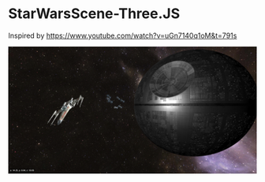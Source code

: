 # StarWarsScene-Three.JS

Inspired by https://www.youtube.com/watch?v=uGn7140q1oM&t=791s

![Alt text](/img/image.png)